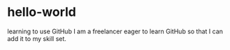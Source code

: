 # hello-world
learning to use GitHub
I am a freelancer eager to learn GitHub so that I can add it to my skill set.
